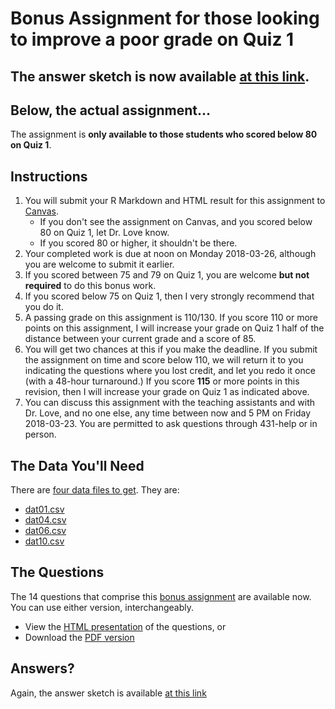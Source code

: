 # Bonus Assignment for those looking to improve a poor grade on Quiz 1

## The answer sketch is now available [at this link](http://htmlpreview.github.io/?https://github.com/THOMASELOVE/432-2018/blob/master/quizzes/quiz1/bonus/quiz01_bonus_answers.html).

## Below, the actual assignment...

The assignment is **only available to those students who scored below 80 on Quiz 1**.

## Instructions

1. You will submit your R Markdown and HTML result for this assignment to [Canvas](https://canvas.case.edu). 
    - If you don't see the assignment on Canvas, and you scored below 80 on Quiz 1, let Dr. Love know. 
    - If you scored 80 or higher, it shouldn't be there.
2. Your completed work is due at noon on Monday 2018-03-26, although you are welcome to submit it earlier.
3. If you scored between 75 and 79 on Quiz 1, you are welcome **but not required** to do this bonus work. 
4. If you scored below 75 on Quiz 1, then I very strongly recommend that you do it.
5. A passing grade on this assignment is 110/130. If you score 110 or more points on this assignment, I will increase your grade on Quiz 1 half of the distance between your current grade and a score of 85.
6. You will get two chances at this if you make the deadline. If you submit the assignment on time and score below 110, we will return it to you indicating the questions where you lost credit, and let you redo it once (with a 48-hour turnaround.) If you score **115** or more points in this revision, then I will increase your grade on Quiz 1 as indicated above.
7. You can discuss this assignment with the teaching assistants and with Dr. Love, and no one else, any time between now and 5 PM on Friday 2018-03-23. You are permitted to ask questions through 431-help or in person.

## The Data You'll Need

There are [four data files to get](https://github.com/THOMASELOVE/432-2018/tree/master/quizzes/quiz1/bonus). They are:

- [dat01.csv](https://raw.githubusercontent.com/THOMASELOVE/432-2018/master/quizzes/quiz1/bonus/dat01.csv)
- [dat04.csv](https://raw.githubusercontent.com/THOMASELOVE/432-2018/master/quizzes/quiz1/bonus/dat04.csv)
- [dat06.csv](https://raw.githubusercontent.com/THOMASELOVE/432-2018/master/quizzes/quiz1/bonus/dat06.csv)
- [dat10.csv](https://raw.githubusercontent.com/THOMASELOVE/432-2018/master/quizzes/quiz1/bonus/dat10.csv)

## The Questions

The 14 questions that comprise this [bonus assignment](https://github.com/THOMASELOVE/432-2018/tree/master/quizzes/quiz1/bonus) are available now. You can use either version, interchangeably.

- View the [HTML presentation](http://htmlpreview.github.io/?https://github.com/THOMASELOVE/432-2018/blob/master/quizzes/quiz1/bonus/quiz01_bonus.html) of the questions, or
- Download the [PDF version](https://github.com/THOMASELOVE/432-2018/blob/master/quizzes/quiz1/bonus/quiz01_bonus.pdf)

## Answers?

Again, the answer sketch is available [at this link](http://htmlpreview.github.io/?https://github.com/THOMASELOVE/432-2018/blob/master/quizzes/quiz1/bonus/quiz01_bonus_answers.html)
